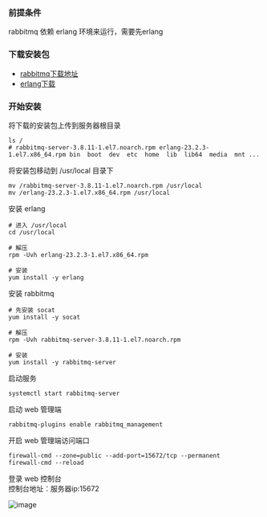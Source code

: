 ### 前提条件
rabbitmq 依赖 erlang 环境来运行，需要先erlang

### 下载安装包
* [rabbitmq下载地址](https://pan.baidu.com/s/1Wh0HIP0cfwleI6UgS4SpKw?pwd=ul1g)
* [erlang下载](https://pan.baidu.com/s/1MgR9_LIubhPYxAUoH2NRWw?pwd=19hc)

### 开始安装
将下载的安装包上传到服务器根目录

```shell
ls /
# rabbitmq-server-3.8.11-1.el7.noarch.rpm erlang-23.2.3-1.el7.x86_64.rpm bin  boot  dev  etc  home  lib  lib64  media  mnt ...
```

将安装包移动到 /usr/local 目录下
```shell
mv /rabbitmq-server-3.8.11-1.el7.noarch.rpm /usr/local
mv /erlang-23.2.3-1.el7.x86_64.rpm /usr/local
```

安装 erlang
```shell
# 进入 /usr/local
cd /usr/local

# 解压
rpm -Uvh erlang-23.2.3-1.el7.x86_64.rpm

# 安装
yum install -y erlang
```

安装 rabbitmq
```shell
# 先安装 socat
yum install -y socat

# 解压
rpm -Uvh rabbitmq-server-3.8.11-1.el7.noarch.rpm

# 安装
yum install -y rabbitmq-server
```

启动服务
```shell
systemctl start rabbitmq-server
```

启动 web 管理端
```shell
rabbitmq-plugins enable rabbitmq_management
```

开启 web 管理端访问端口
```shell
firewall-cmd --zone=public --add-port=15672/tcp --permanent
firewall-cmd --reload
```
登录 web 控制台  
控制台地址：服务器ip:15672

![image](https://github.com/user-attachments/assets/7f25fc45-d122-4562-95ca-b5f1f3440c04)
